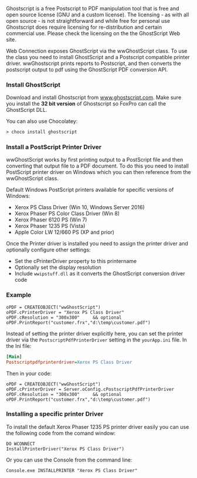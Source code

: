 ﻿Ghostscript is a free Postscript to PDF manipulation tool that is free and open source license (GNU and a custom license). The licensing - as with all open source - is not straightforward and while free for personal use Ghostscript does require licensing for re-distribution and certain commercial use. Please check the licensing on the the GhostScript Web site. 

Web Connection exposes GhostScript via the wwGhostScript class. To use the class you need to install GhostScript and a Postscript compatible printer driver. wwGhostscript prints reports to Postscript, and then converts the postscript output to pdf using the GhostScript PDF conversion API. 

### Install GhostScript
Download and install Ghostscript from <a href="http://www.ghostscript.com" target="top">www.ghostscript.com</a>. Make sure you install the **32 bit version** of Ghostscript so FoxPro can call the GhostScript DLL.

You can also use Chocolatey:

```ps
> choco install ghostscript
```

### Install a PostScript Printer Driver
wwGhostScript works by first printing output to a PostScript file and then converting that output file to a PDF document. To do this you need to install PostScript printer driver on Windows which you can then reference from the wwGhostScript class.

Default Windows PostScript printers available for specific versions of Windows:

* Xerox PS Class Driver (Win 10, Windows Server 2016)
* Xerox Phaser PS Color Class Driver (Win 8)
* Xerox Phaser 6120 PS (Win 7)
* Xerox Phaser 1235 PS (Vista)
* Apple Color LW 12/660 PS (XP and prior)

Once the Printer driver is installed you need to assign the printer driver and optionally configure other settings:

* Set the cPrinterDriver property to this printername
* Optionally set the display resolution
* Include `wwipstuff.dll` as it converts the GhostScript conversion driver code

### Example
```foxpro
oPDF = CREATEOBJECT("wwGhostScript")
oPDF.cPrinterDriver = "Xerox PS Class Driver"   
oPDF.cResolution = "300x300"     && optional
oPDF.PrintReport("customer.frx","d:\temp\customer.pdf")
```

Instead of setting the printer driver explicitly here, you can set the printer driver via the `PostscriptPdfPrinterDriver` setting in the `yourApp.ini` file. In the Ini file:

```ini
[Main]
Postscriptpdfprinterdriver=Xerox PS Class Driver
```

Then in your code:
```foxpro
oPDF = CREATEOBJECT("wwGhostScript")
oPDF.cPrinterDriver = Server.oConfig.cPostscriptPdfPrinterDriver
oPDF.cResolution = "300x300"     && optional
oPDF.PrintReport("customer.frx","d:\temp\customer.pdf")
```

### Installing a specific printer Driver
To install the default Xerox Phaser 1235 PS printer driver easily you can use the following code from the comand window:

```foxpro
DO WCONNECT
InstallPrinterDriver("Xerox PS Class Driver")
```

Or you can use the Console from the command line:

```
Console.exe INSTALLPRINTER "Xerox PS Class Driver"
```